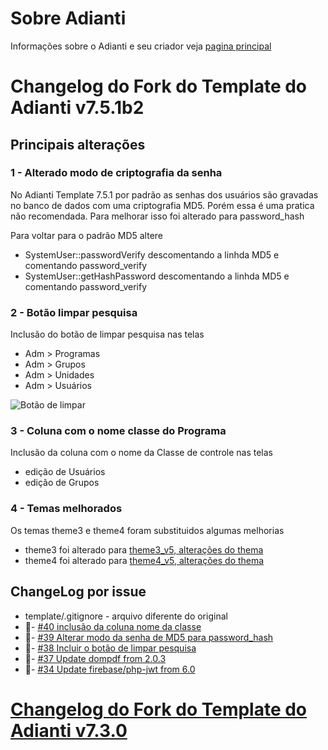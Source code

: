 # Sobre Adianti
Informações sobre o Adianti e seu criador veja  [pagina principal](../README.md)

# Changelog do Fork do Template do Adianti v7.5.1b2

## Principais alterações
### 1 - Alterado modo de criptografia da senha
No Adianti Template 7.5.1 por padrão as senhas dos usuários são gravadas no banco de dados com uma criptografia MD5. Porém essa é uma pratica não recomendada. Para melhorar isso foi alterado para password_hash 

Para voltar para o padrão MD5 altere 
* SystemUser::passwordVerify descomentando a linhda MD5 e comentando password_verify
* SystemUser::getHashPassword descomentando a linhda MD5 e comentando password_verify

### 2 - Botão limpar pesquisa
Inclusão do botão de limpar pesquisa nas telas
* Adm > Programas
* Adm > Grupos
* Adm > Unidades
* Adm > Usuários

![Botão de limpar](img/template_71_limpar_pesquisa.png)

### 3 - Coluna com o nome classe do Programa
Inclusão da coluna com o nome da Classe de controle nas telas

* edição de Usuários
* edição de Grupos

### 4 - Temas melhorados 
Os temas theme3 e theme4 foram substituidos algumas melhorias

* theme3 foi alterado para [theme3_v5, alterações do thema](https://github.com/bjverde/adianti-theme/blob/master/documents/template/bootstrap_theme3_v5.md)
* theme4 foi alterado para [theme4_v5, alterações do thema](https://github.com/bjverde/adianti-theme/blob/master/documents/template/material_theme4_v5.md)

## ChangeLog por issue
* template/.gitignore - arquivo diferente do original
* 🔨- [#40 inclusão da coluna nome da classe](https://github.com/bjverde/adianti-fork-template/issues/40)
* 🔨- [#39 Alterar modo da senha de MD5 para password_hash](https://github.com/bjverde/adianti-fork-template/issues/39)
* 🔨- [#38 Incluir o botão de limpar pesquisa](https://github.com/bjverde/adianti-fork-template/issues/38)
* 🔨- [#37 Update dompdf from 2.0.3](https://github.com/bjverde/adianti-fork-template/issues/37)
* 🔨- [#34 Update firebase/php-jwt from 6.0](https://github.com/bjverde/adianti-fork-template/issues/34)


# [Changelog do Fork do Template do Adianti v7.3.0](changelog_fork_v7.3.0.md)